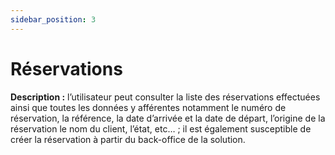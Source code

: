 ```yaml
---
sidebar_position: 3
---
```


# Réservations    
**Description :** l’utilisateur peut consulter la liste des réservations effectuées ainsi que toutes les données y afférentes notamment le numéro de réservation, la référence, la date d’arrivée et la date de départ, l’origine de la réservation le nom du client, l’état, etc… ; il est également susceptible de créer la réservation à partir du back-office de la solution. 